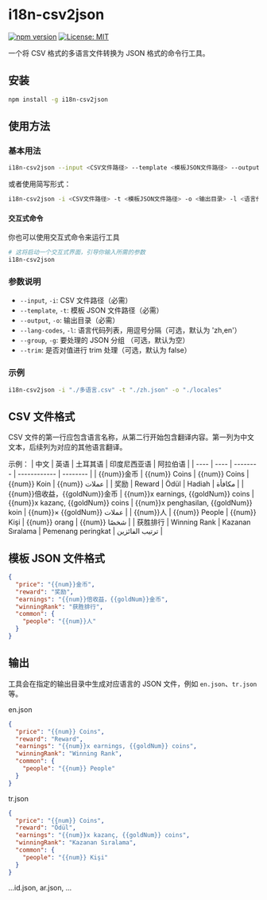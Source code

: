 # i18n-csv2json

[![npm version](https://img.shields.io/npm/v/i18n-csv2json.svg)](https://www.npmjs.com/package/i18n-csv2json)
[![License: MIT](https://img.shields.io/badge/License-MIT-yellow.svg)](https://opensource.org/licenses/MIT)

一个将 CSV 格式的多语言文件转换为 JSON 格式的命令行工具。

## 安装

```bash
npm install -g i18n-csv2json
```

## 使用方法

### 基本用法

```bash
i18n-csv2json --input <CSV文件路径> --template <模板JSON文件路径> --output <输出目录> --lang-codes <语言代码列表> --group <JSON分组名> --trim
```

或者使用简写形式：

```bash
i18n-csv2json -i <CSV文件路径> -t <模板JSON文件路径> -o <输出目录> -l <语言代码列表> -g <JSON分组名> -t
```

#### 交互式命令

你也可以使用交互式命令来运行工具

```bash
# 这将启动一个交互式界面，引导你输入所需的参数
i18n-csv2json 
```

### 参数说明

- `--input`, `-i`: CSV 文件路径（必需）
- `--template`, `-t`: 模板 JSON 文件路径（必需）
- `--output`, `-o`: 输出目录（必需）
- `--lang-codes`, `-l`: 语言代码列表，用逗号分隔（可选，默认为 'zh,en'）
- `--group`, `-g`: 要处理的 JSON 分组 （可选，默认为空）
- `--trim`: 是否对值进行 trim 处理（可选，默认为 false）

### 示例

```bash
i18n-csv2json -i "./多语言.csv" -t "./zh.json" -o "./locales"
```

## CSV 文件格式

CSV 文件的第一行应包含语言名称，从第二行开始包含翻译内容。第一列为中文文本，后续列为对应的其他语言翻译。

示例：
| 中文 | 英语 | 土耳其语 | 印度尼西亚语 | 阿拉伯语 |
| ---- | ---- | -------- | ------------ | -------- |
| {{num}}金币 | {{num}} Coins | {{num}} Coins | {{num}} Koin | {{num}} عملات |
| 奖励 | Reward | Ödül | Hadiah | مكافأة |
| {{num}}倍收益，{{goldNum}}金币 | {{num}}x earnings, {{goldNum}} coins | {{num}}x kazanç, {{goldNum}} coins | {{num}}x penghasilan, {{goldNum}} koin | {{num}}× {{goldNum}} عملات |
| {{num}}人 | {{num}} People | {{num}} Kişi | {{num}} orang | {{num}} شخصًا |
| 获胜排行 | Winning Rank | Kazanan Sıralama | Pemenang peringkat | ترتيب الفائزين |

## 模板 JSON 文件格式

```json
{
  "price": "{{num}}金币",
  "reward": "奖励",
  "earnings": "{{num}}倍收益，{{goldNum}}金币",
  "winningRank": "获胜排行",
  "common": {
    "people": "{{num}}人"
  }
}
```

## 输出

工具会在指定的输出目录中生成对应语言的 JSON 文件，例如 `en.json`、`tr.json` 等。

en.json
```json
{
  "price": "{{num}} Coins",
  "reward": "Reward",
  "earnings": "{{num}}x earnings, {{goldNum}} coins",
  "winningRank": "Winning Rank",
  "common": {
    "people": "{{num}} People"
  }
}
```
tr.json

```json
{
  "price": "{{num}} Coins",
  "reward": "Ödül",
  "earnings": "{{num}}x kazanç, {{goldNum}} coins",
  "winningRank": "Kazanan Sıralama",
  "common": {
    "people": "{{num}} Kişi"
  }
}
```
...id.json, ar.json, ...
